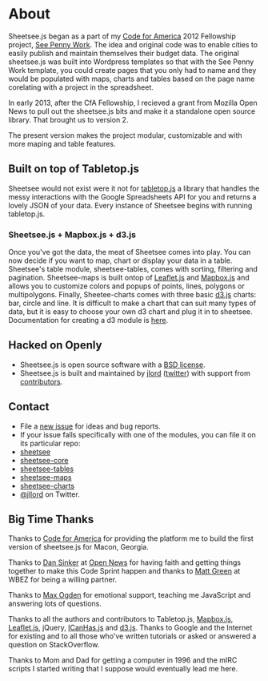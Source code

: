# About

Sheetsee.js began as a part of my [Code for America](http://www.codeforamerica.org) 2012 Fellowship project, [See Penny Work](http://www.seepennywork.in). The idea and original code was to enable cities to easily publish and maintain themselves their budget data. The original sheetsee.js was built into Wordpress templates so that with the See Penny Work template, you could create pages that you only had to name and they would be populated with maps, charts and tables based on the page name corelating with a project in the spreadsheet.

In early 2013, after the CfA Fellowship, I recieved a grant from Mozilla Open News to pull out the sheetsee.js bits and make it a standalone open source library. That brought us to version 2.

The present version makes the project modular, customizable and with more maping and table features. 

## Built on top of Tabletop.js
Sheetsee would not exist were it not for [tabletop.js](https://github.com/jsoma/tabletop) a library that handles the messy interactions with the Google Spreadsheets API for you and returns a lovely JSON of your data. Every instance of Sheetsee begins with running tabletop.js.

### Sheetsee.js + Mapbox.js + d3.js
Once you've got the data, the meat of Sheetsee comes into play. You can now decide if you want to map, chart or display your data in a table. Sheetsee's table module, sheetsee-tables, comes with sorting, filtering and pagination. Sheetsee-maps is built ontop of [Leaflet.js](http://leafletjs.com/) and [Mapbox.js](https://www.mapbox.com/mapbox.js/) and allows you to customize colors and popups of points, lines, polygons or multipolygons. Finally, Sheetee-charts comes with three basic [d3.js](http://d3js.org) charts: bar, circle and line. It is difficult to make a chart that can suit many types of data, but it is easy to choose your own d3 chart and plug it in to sheetsee. Documentation for creating a d3 module is [here](docs/custom-chart.md).

## Hacked on Openly
- Sheetsee.js is open source software with a [BSD license](docs/license.md).
- Sheetsee.js is built and maintained by [jlord](http://www.github.com/jlord) ([twitter](http://www.twitter.com/jllord)) with support from [contributors](https://github.com/jlord/sheetsee.js/graphs/contributors).

## Contact
- File a [new issue](https://github.com/jlord/sheetsee.js/issues/new) for ideas and bug reports.
- If your issue falls specifically with one of the modules, you can file it on its particular repo:
 - [sheetsee](http://www.github.com/jlord/sheetsee/issues/new)
 - [sheetsee-core](http://www.github.com/jlord/sheetsee-core/issues/new)
 - [sheetsee-tables](http://www.github.com/jlord/sheetsee-tables/issues/new)
 - [sheetsee-maps](http://www.github.com/jlord/sheetsee-maps/issues/new)
 - [sheetsee-charts](http://www.github.com/jlord/sheetsee-charts/issues/new)
- [@jllord](http://www.twitter.com/jllord) on Twitter.

## Big Time Thanks

Thanks to [Code for America](http://www.codeforamerica.org) for providing the platform me to build the first version of sheetsee.js for Macon, Georgia.

Thanks to [Dan Sinker](http://www.twitter.com/dansinker) at [Open News](http://www.mozillaopennews.org/) for having faith and getting things together to make this Code Sprint happen and thanks to [Matt Green](https://twitter.com/whatsnewmedia) at WBEZ for being a willing partner.

Thanks to [Max Ogden](http://www.twitter.com/maxogden) for emotional support, teaching me JavaScript and answering lots of questions.

Thanks to all the authors and contributors to Tabletop.js, [Mapbox.js](https://www.mapbox.com/mapbox.js/), [Leaflet.js](http://leafletjs.com/), jQuery, [ICanHas.js](http://icanhazjs.com/) and [d3.js](http://d3js.org). Thanks to Google and the Internet for existing and to all those who've written tutorials or asked or answered a question on StackOverflow.

Thanks to Mom and Dad for getting a computer in 1996 and the mIRC scripts I started writing that I suppose would eventually lead me here.

